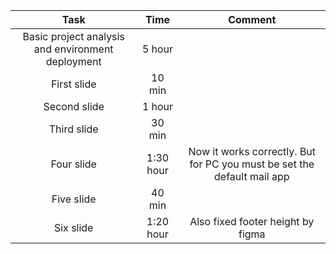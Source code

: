 | Task | Time | Comment |
|:---:|:---:|:---:|
| Basic project analysis and environment deployment | 5 hour |  |
| First slide | 10 min | |
| Second slide | 1 hour ||
| Third slide | 30 min ||
| Four slide | 1:30 hour | Now it works correctly. But for PC you must be set the default mail app |
| Five slide | 40 min ||
| Six slide | 1:20 hour | Also fixed footer height by figma |